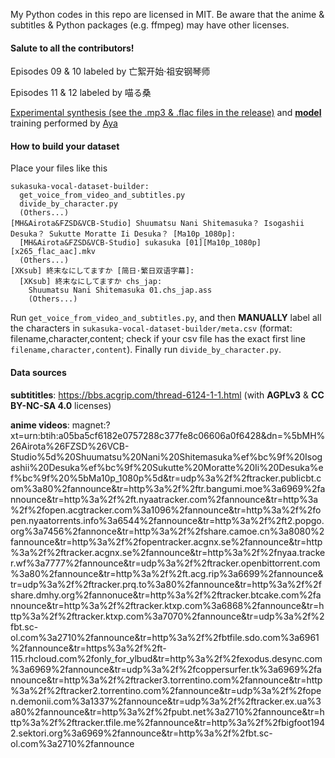 My Python codes in this repo are licensed in MIT. Be aware that the anime & subtitles & Python packages (e.g. ffmpeg) may have other licenses. 

#### Salute to all the contributors!

Episodes 09 & 10 labeled by 亡絮开始·祖安钢琴师

Episodes 11 & 12 labeled by 喵る桑

[Experimental synthesis (see the .mp3 & .flac files in the release)](https://github.com/Hecate2/sukasuka-vocal-dataset-builder/releases/tag/0.0.anime) and **[model](https://rentry.co/chtholly-sovits)** training performed by [Aya](https://github.com/Brx86)

#### How to build your dataset

Place your files like this

```
sukasuka-vocal-dataset-builder:
  get_voice_from_video_and_subtitles.py
  divide_by_character.py
  (Others...)
[MH&Airota&FZSD&VCB-Studio] Shuumatsu Nani Shitemasuka？ Isogashii Desuka？ Sukutte Moratte Ii Desuka？ [Ma10p_1080p]:
  [MH&Airota&FZSD&VCB-Studio] sukasuka [01][Ma10p_1080p][x265_flac_aac].mkv
  (Others...)
[XKsub] 終末なにしてますか [简日·繁日双语字幕]:
  [XKsub] 終末なにしてますか chs_jap:
    Shuumatsu Nani Shitemasuka 01.chs_jap.ass
    (Others...)
```

Run `get_voice_from_video_and_subtitles.py`, and then **MANUALLY** label all the characters in `sukasuka-vocal-dataset-builder/meta.csv` (format: filename,character,content; check if your csv file has the exact first line `filename,character,content`). Finally run `divide_by_character.py`.

#### Data sources

**subtititles**: https://bbs.acgrip.com/thread-6124-1-1.html (with **AGPLv3** & **CC BY-NC-SA 4.0** licenses)

**anime videos**: magnet:?xt=urn:btih:a05ba5cf6182e0757288c377fe8c06606a0f6428&dn=%5bMH%26Airota%26FZSD%26VCB-Studio%5d%20Shuumatsu%20Nani%20Shitemasuka%ef%bc%9f%20Isogashii%20Desuka%ef%bc%9f%20Sukutte%20Moratte%20Ii%20Desuka%ef%bc%9f%20%5bMa10p_1080p%5d&tr=udp%3a%2f%2ftracker.publicbt.com%3a80%2fannounce&tr=http%3a%2f%2ftr.bangumi.moe%3a6969%2fannounce&tr=http%3a%2f%2ft.nyaatracker.com%2fannounce&tr=http%3a%2f%2fopen.acgtracker.com%3a1096%2fannounce&tr=http%3a%2f%2fopen.nyaatorrents.info%3a6544%2fannounce&tr=http%3a%2f%2ft2.popgo.org%3a7456%2fannonce&tr=http%3a%2f%2fshare.camoe.cn%3a8080%2fannounce&tr=http%3a%2f%2fopentracker.acgnx.se%2fannounce&tr=http%3a%2f%2ftracker.acgnx.se%2fannounce&tr=http%3a%2f%2fnyaa.tracker.wf%3a7777%2fannounce&tr=udp%3a%2f%2ftracker.openbittorrent.com%3a80%2fannounce&tr=http%3a%2f%2ft.acg.rip%3a6699%2fannounce&tr=udp%3a%2f%2ftracker.prq.to%3a80%2fannounce&tr=http%3a%2f%2fshare.dmhy.org%2fannonuce&tr=http%3a%2f%2ftracker.btcake.com%2fannounce&tr=http%3a%2f%2ftracker.ktxp.com%3a6868%2fannounce&tr=http%3a%2f%2ftracker.ktxp.com%3a7070%2fannounce&tr=udp%3a%2f%2fbt.sc-ol.com%3a2710%2fannounce&tr=http%3a%2f%2fbtfile.sdo.com%3a6961%2fannounce&tr=https%3a%2f%2ft-115.rhcloud.com%2fonly_for_ylbud&tr=http%3a%2f%2fexodus.desync.com%3a6969%2fannounce&tr=udp%3a%2f%2fcoppersurfer.tk%3a6969%2fannounce&tr=http%3a%2f%2ftracker3.torrentino.com%2fannounce&tr=http%3a%2f%2ftracker2.torrentino.com%2fannounce&tr=udp%3a%2f%2fopen.demonii.com%3a1337%2fannounce&tr=udp%3a%2f%2ftracker.ex.ua%3a80%2fannounce&tr=http%3a%2f%2fpubt.net%3a2710%2fannounce&tr=http%3a%2f%2ftracker.tfile.me%2fannounce&tr=http%3a%2f%2fbigfoot1942.sektori.org%3a6969%2fannounce&tr=http%3a%2f%2fbt.sc-ol.com%3a2710%2fannounce

